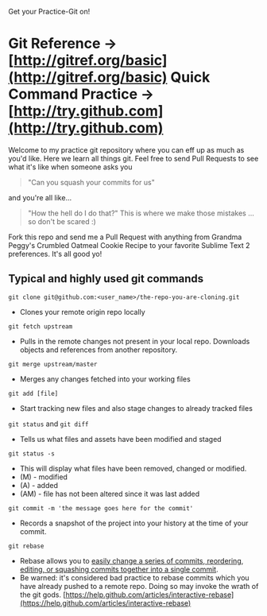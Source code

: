 Get your Practice-Git on!

Git Reference           &rarr; [http://gitref.org/basic](http://gitref.org/basic)
Quick Command Practice  &rarr; [http://try.github.com](http://try.github.com)
============

Welcome to my practice git repository where you can eff up as much as you'd like.
Here we learn all things git. Feel free to send Pull Requests to see what it's like when someone asks you
<blockquote>
"Can you squash your commits for us"
</blockquote>

and you're all like...

<blockquote>
"How the hell do I do that?" This is where we make those mistakes ... so don't be scared :)
</blockquote>

Fork this repo and send me a Pull Request with anything from Grandma Peggy's Crumbled Oatmeal Cookie Recipe to your favorite Sublime Text 2 preferences.
It's all good yo!

## Typical and highly used git commands

``git clone git@github.com:<user_name>/the-repo-you-are-cloning.git``
* Clones your remote origin repo locally

``git fetch upstream``
* Pulls in the remote changes not present in your local repo.
Downloads objects and references from another repository.

``git merge upstream/master``
* Merges any changes fetched into your working files

``git add [file]``
* Start tracking new files and also stage changes to already tracked files

``git status`` and ``git diff``
* Tells us what files and assets have been modified and staged

``git status -s``
* This will display what files have been removed, changed or modified. 
* (M)  - modified
* (A)  - added
* (AM) - file has not been altered since it was last added

``git commit -m 'the message goes here for the commit'``
* Records a snapshot of the project into your history at the time of your commit.

``git rebase``
* Rebase allows you to [easily change a series of commits, reordering, editing, or squashing commits together into a single commit](https://help.github.com/articles/interactive-rebase).
* Be warned: it's considered bad practice to rebase commits which you have already pushed to a remote repo. Doing so may invoke the wrath of the git gods. [https://help.github.com/articles/interactive-rebase](https://help.github.com/articles/interactive-rebase)